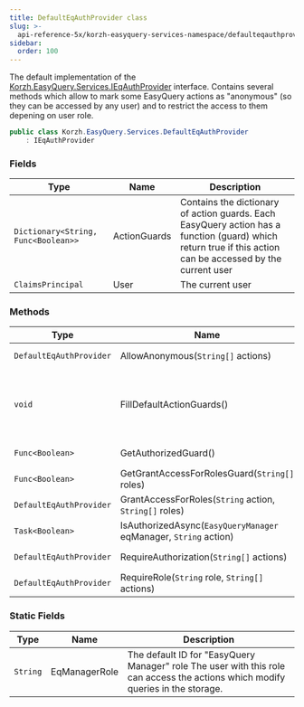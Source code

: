 ```yaml
---
title: DefaultEqAuthProvider class
slug: >-
  api-reference-5x/korzh-easyquery-services-namespace/defaulteqauthprovider-class
sidebar:
  order: 100
---
```


The default implementation of the [Korzh.EasyQuery.Services.IEqAuthProvider](///////////////easyquery/docs/api-reference-5x/korzh-easyquery-services-namespace/ieqauthprovider-interface) interface.  Contains several methods which allow to mark some EasyQuery actions as "anonymous" (so they can be accessed by any user)  and to restrict the access to them depening on user role.
```csharp
public class Korzh.EasyQuery.Services.DefaultEqAuthProvider
    : IEqAuthProvider

```

### Fields

| Type | Name | Description | 
| --- | --- | --- | 
| `Dictionary<String, Func<Boolean>>` | ActionGuards | Contains the dictionary of action guards.  Each EasyQuery action has a function (guard) which return true if this action can be accessed by the current user | 
| `ClaimsPrincipal` | User | The current user | 


### Methods

| Type | Name | Description | 
| --- | --- | --- | 
| `DefaultEqAuthProvider` | AllowAnonymous(`String[]` actions) | Sets anonymous access for the actions specified in the parameter. | 
| `void` | FillDefaultActionGuards() | Fills the [Korzh.EasyQuery.Services.DefaultEqAuthProvider.ActionGuards](///////////////easyquery/docs/api-reference-5x/korzh-easyquery-services-namespace/defaulteqauthprovider-class) list with the default guards.  The default setup includes the following 2 rules:  1. All actions requires authorization.  2. NewQuery, SaveQuery and RemoveQuery actions requires also the "EasyQuery Manager" (`eqmanager`) role. | 
| `Func<Boolean>` | GetAuthorizedGuard() | Gets the guard functions which returnc <c>true</c> only if the current user is authenticated. | 
| `Func<Boolean>` | GetGrantAccessForRolesGuard(`String[]` roles) | Gets the guard functions which grants access only for users with the specifeid roles. | 
| `DefaultEqAuthProvider` | GrantAccessForRoles(`String` action, `String[]` roles) | Grants the access to specified action for one more roles passed in the second parameter. | 
| `Task<Boolean>` | IsAuthorizedAsync(`EasyQueryManager` eqManager, `String` action) | Determines whether the current user can get access to the the specified action. | 
| `DefaultEqAuthProvider` | RequireAuthorization(`String[]` actions) | Sets the restricted access for the specified actions (only authorized users can access them). | 
| `DefaultEqAuthProvider` | RequireRole(`String` role, `String[]` actions) | Restricts the access to the actions specified in the second parameter by the user role passed in the first parameter. | 


### Static Fields

| Type | Name | Description | 
| --- | --- | --- | 
| `String` | EqManagerRole | The default ID for "EasyQuery Manager" role  The user with this role can access the actions which modify queries in the storage. |
